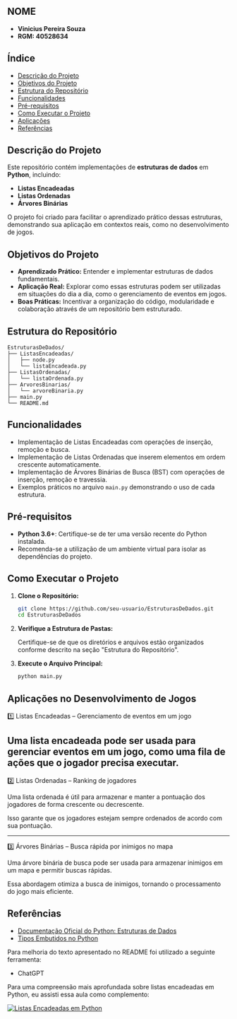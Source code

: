 ## NOME
- **Vinicius Pereira Souza**
- **RGM: 40528634**

## Índice

- [Descrição do Projeto](#descrição-do-projeto)
- [Objetivos do Projeto](#objetivos-do-projeto)
- [Estrutura do Repositório](#estrutura-do-repositório)
- [Funcionalidades](#funcionalidades)
- [Pré-requisitos](#pré-requisitos)
- [Como Executar o Projeto](#como-executar-o-projeto)
- [Aplicações](#Aplicações-no-Desenvolvimento-de-Jogos)
- [Referências](#Referências)


## Descrição do Projeto

Este repositório contém implementações de **estruturas de dados** em **Python**, incluindo:

- **Listas Encadeadas**
- **Listas Ordenadas**
- **Árvores Binárias**

O projeto foi criado para facilitar o aprendizado prático dessas estruturas, demonstrando sua aplicação em contextos reais, como no desenvolvimento de jogos.

## Objetivos do Projeto

- **Aprendizado Prático:** Entender e implementar estruturas de dados fundamentais.
- **Aplicação Real:** Explorar como essas estruturas podem ser utilizadas em situações do dia a dia, como o gerenciamento de eventos em jogos.
- **Boas Práticas:** Incentivar a organização do código, modularidade e colaboração através de um repositório bem estruturado.

## Estrutura do Repositório

```
EstruturasDeDados/
├── ListasEncadeadas/
│   ├── node.py
│   └── listaEncadeada.py
├── ListasOrdenadas/
│   └── listaOrdenada.py
├── ArvoresBinarias/
│   └── arvoreBinaria.py
├── main.py
└── README.md
```

## Funcionalidades

- Implementação de Listas Encadeadas com operações de inserção, remoção e busca.
- Implementação de Listas Ordenadas que inserem elementos em ordem crescente automaticamente.
- Implementação de Árvores Binárias de Busca (BST) com operações de inserção, remoção e travessia.
- Exemplos práticos no arquivo `main.py` demonstrando o uso de cada estrutura.

## Pré-requisitos

- **Python 3.6+**: Certifique-se de ter uma versão recente do Python instalada.
- Recomenda-se a utilização de um ambiente virtual para isolar as dependências do projeto.

## Como Executar o Projeto

1. **Clone o Repositório:**

   ```bash
   git clone https://github.com/seu-usuario/EstruturasDeDados.git
   cd EstruturasDeDados
   ```

2. **Verifique a Estrutura de Pastas:**

   Certifique-se de que os diretórios e arquivos estão organizados conforme descrito na seção "Estrutura do Repositório".

3. **Execute o Arquivo Principal:**

   ```bash
   python main.py
   ```

## Aplicações no Desenvolvimento de Jogos

1️⃣ Listas Encadeadas – Gerenciamento de eventos em um jogo

Uma lista encadeada pode ser usada para gerenciar eventos em um jogo, como uma fila de ações que o jogador precisa executar.
---

2️⃣ Listas Ordenadas – Ranking de jogadores

Uma lista ordenada é útil para armazenar e manter a pontuação dos jogadores de forma crescente ou decrescente.

Isso garante que os jogadores estejam sempre ordenados de acordo com sua pontuação.

---

3️⃣ Árvores Binárias – Busca rápida por inimigos no mapa

Uma árvore binária de busca pode ser usada para armazenar inimigos em um mapa e permitir buscas rápidas.

Essa abordagem otimiza a busca de inimigos, tornando o processamento do jogo mais eficiente.

## Referências

- [Documentação Oficial do Python: Estruturas de Dados](https://docs.python.org/pt-br/3.13/tutorial/datastructures.html)
- [Tipos Embutidos no Python](https://docs.python.org/pt-br/3.13/library/stdtypes.html)

Para melhoria do texto apresentado no README foi utilizado a seguinte ferramenta:

- ChatGPT

Para uma compreensão mais aprofundada sobre listas encadeadas em Python, eu assisti essa aula como complemento:

[![Listas Encadeadas em Python](https://img.youtube.com/vi/8x54aNIR-vo/0.jpg)](https://www.youtube.com/watch?v=8x54aNIR-vo)